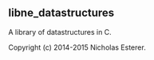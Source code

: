 libne_datastructures
--------------------

A library of datastructures in C.

Copyright (c) 2014-2015 Nicholas Esterer.
